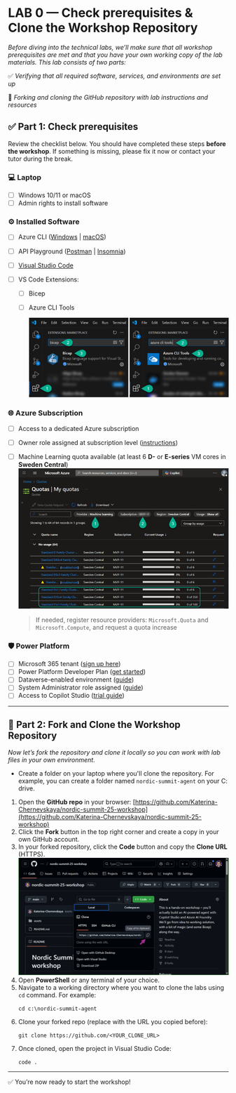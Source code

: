 # LAB 0 — Check prerequisites & Clone the Workshop Repository

*Before diving into the technical labs, we’ll make sure that all workshop prerequisites are met and that you have your own working copy of the lab materials. This lab consists of two parts:*

✅ *Verifying that all required software, services, and environments are set up*

🧬 *Forking and cloning the GitHub repository with lab instructions and resources*

## ✅ Part 1: Check prerequisites

Review the checklist below. You should have completed these steps **before the workshop**. If something is missing, please fix it now or contact your tutor during the break.

### 💻 Laptop

- [ ] Windows 10/11 or macOS
- [ ] Admin rights to install software

### ⚙️ Installed Software

- [ ] Azure CLI ([Windows](https://learn.microsoft.com/en-us/cli/azure/install-azure-cli-windows?view=azure-cli-latest&pivots=msi) | [macOS](https://learn.microsoft.com/en-us/cli/azure/install-azure-cli-macos?view=azure-cli-latest))
- [ ] API Playground ([Postman](https://www.postman.com/downloads) | [Insomnia](https://insomnia.rest/))
- [ ] [Visual Studio Code](https://code.visualstudio.com/)
- [ ] VS Code Extensions:

  - [ ] Bicep
  - [ ] Azure CLI Tools
    
    ![VS Code Extensions](../../assets/prerequisites-vsc.png)

### 🌐 Azure Subscription

- [ ] Access to a dedicated Azure subscription
- [ ] Owner role assigned at subscription level ([instructions](https://learn.microsoft.com/en-us/azure/role-based-access-control/role-assignments-portal-subscription-admin))
- [ ] Machine Learning quota available (at least 6 **D-** or **E-series** VM cores in **Sweden Central**)
  ![Quota](../../assets/ml-quotas.png)

  > If needed, register resource providers: `Microsoft.Quota` and `Microsoft.Compute`, and request a quota increase

### 🛡️ Power Platform

- [ ] Microsoft 365 tenant ([sign up here](https://signup.microsoft.com/get-started/signup?products=91dcd8b1-3b1b-444d-9cdb-0bc0da3eb40d&mproducts=CFQ7TTC0LH18:0002&fmproducts=CFQ7TTC0LH18:0002&culture=en-us&country=us&ali=1))
- [ ] Power Platform Developer Plan ([get started](https://www.microsoft.com/en-us/power-platform/products/power-apps))
- [ ] Dataverse-enabled environment ([guide](https://learn.microsoft.com/en-us/power-platform/admin/create-environment#create-an-environment-with-a-database))
- [ ] System Administrator role assigned ([guide](https://learn.microsoft.com/en-us/power-platform/admin/assign-security-roles))
- [ ] Access to Copilot Studio ([trial guide](https://learn.microsoft.com/en-us/microsoft-copilot-studio/sign-up-individual))

***

## 🧬 Part 2: Fork and Clone the Workshop Repository

*Now let’s fork the repository and clone it locally so you can work with lab files in your own environment.*

- Create a folder on your laptop where you'll clone the repository. For example, you can create a folder named `nordic-summit-agent` on your C: drive.
1. Open the **GitHub repo** in your browser: [https://github.com/Katerina-Chernevskaya/nordic-summit-25-workshop](https://github.com/Katerina-Chernevskaya/nordic-summit-25-workshop)
2. Click the **Fork** button in the top right corner and create a copy in your own GitHub account.
3. In your forked repository, click the **Code** button and copy the **Clone URL** (HTTPS).
![Clone URL](../../assets/0-clone-url.png)
4. Open **PowerShell** or any terminal of your choice.
5. Navigate to a working directory where you want to clone the labs using `cd` command. For example:
   ```
   cd c:\nordic-summit-agent
   ```
6. Clone your forked repo (replace with the URL you copied before):
   ```
   git clone https://github.com/<YOUR_CLONE_URL>
   ```
7. Once cloned, open the project in Visual Studio Code:
   ```
   code .
   ```

***

✅ You’re now ready to start the workshop!

